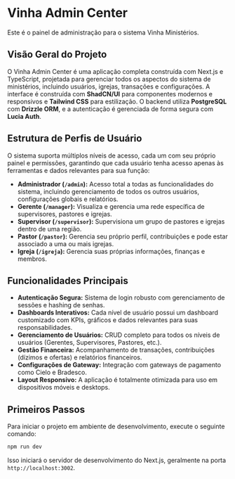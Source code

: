 # Vinha Admin Center

Este é o painel de administração para o sistema Vinha Ministérios.

## Visão Geral do Projeto

O Vinha Admin Center é uma aplicação completa construída com Next.js e TypeScript, projetada para gerenciar todos os aspectos do sistema de ministérios, incluindo usuários, igrejas, transações e configurações. A interface é construída com **ShadCN/UI** para componentes modernos e responsivos e **Tailwind CSS** para estilização. O backend utiliza **PostgreSQL** com **Drizzle ORM**, e a autenticação é gerenciada de forma segura com **Lucia Auth**.

## Estrutura de Perfis de Usuário

O sistema suporta múltiplos níveis de acesso, cada um com seu próprio painel e permissões, garantindo que cada usuário tenha acesso apenas às ferramentas e dados relevantes para sua função:

-   **Administrador (`/admin`):** Acesso total a todas as funcionalidades do sistema, incluindo gerenciamento de todos os outros usuários, configurações globais e relatórios.
-   **Gerente (`/manager`):** Visualiza e gerencia uma rede específica de supervisores, pastores e igrejas.
-   **Supervisor (`/supervisor`):** Supervisiona um grupo de pastores e igrejas dentro de uma região.
-   **Pastor (`/pastor`):** Gerencia seu próprio perfil, contribuições e pode estar associado a uma ou mais igrejas.
-   **Igreja (`/igreja`):** Gerencia suas próprias informações, finanças e membros.

## Funcionalidades Principais

-   **Autenticação Segura:** Sistema de login robusto com gerenciamento de sessões e hashing de senhas.
-   **Dashboards Interativos:** Cada nível de usuário possui um dashboard customizado com KPIs, gráficos e dados relevantes para suas responsabilidades.
-   **Gerenciamento de Usuários:** CRUD completo para todos os níveis de usuários (Gerentes, Supervisores, Pastores, etc.).
-   **Gestão Financeira:** Acompanhamento de transações, contribuições (dízimos e ofertas) e relatórios financeiros.
-   **Configurações de Gateway:** Integração com gateways de pagamento como Cielo e Bradesco.
-   **Layout Responsivo:** A aplicação é totalmente otimizada para uso em dispositivos móveis e desktops.

## Primeiros Passos

Para iniciar o projeto em ambiente de desenvolvimento, execute o seguinte comando:

```bash
npm run dev
```

Isso iniciará o servidor de desenvolvimento do Next.js, geralmente na porta `http://localhost:3002`.
